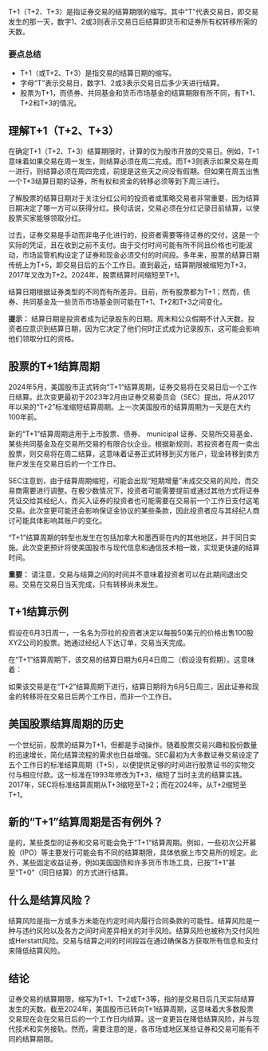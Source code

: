 T+1（T+2、T+3）是指证券交易的结算期限的缩写。其中“T”代表交易日，即交易发生的那一天，数字1、2或3则表示交易日后结算即货币和证券所有权转移所需的天数。

### 要点总结

- T+1（或T+2、T+3）是指交易的结算日期的缩写。
- 字母“T”表示交易日，数字1、2或3表示交易日后多少天进行结算。
- 股票为T+1，而债券、共同基金和货币市场基金的结算期限有所不同，有T+1、T+2和T+3的情况。

## 理解T+1（T+2、T+3）

在确定T+1（T+2、T+3）结算期限时，计算的仅为股市开放的交易日。例如，T+1意味着如果交易在周一发生，则结算必须在周二完成。而T+3则表示如果交易在周一进行，则结算必须在周四完成，前提是这些天之间没有假期。但如果在周五出售一个T+3结算日期的证券，所有权和资金的转移必须等到下周三进行。

了解股票的结算日期对于关注分红公司的投资者或策略交易者非常重要，因为结算日期决定了哪一方可以获得分红。换句话说，交易必须在分红记录日前结算，以使股票买家能够领取分红。

过去，证券交易是手动而非电子化进行的，投资者需要等待证券的交付，这是一个实际的凭证，且在收到之前不支付。由于交付时间可能有所不同且价格也可能波动，市场监管机构设定了证券和现金必须交付的时间段。多年来，股票的结算日期传统上为T+5，即交易日后的五个工作日。直到最近，结算期限被缩短为T+3，2017年又改为T+2。2024年，股票结算时间缩短至T+1。

结算日期根据证券类型的不同而有所差异。目前，所有股票都为T+1；然而，债券、共同基金及一些货币市场基金则可能在T+1、T+2和T+3之间变化。

**提示：** 结算日期是投资者成为记录股东的日期。周末和公众假期不计入天数。投资者应意识到结算日期，因为它决定了他们何时正式成为记录股东，这可能会影响他们领取分红的资格。

## 股票的T+1结算周期

2024年5月，美国股市正式转向“T+1”结算周期，证券交易将在交易日后一个工作日结算。此次变更最初于2023年2月由证券交易委员会（SEC）提出，将从2017年以来的“T+2”标准缩短结算周期。上一次美国股市的结算周期为一天是在大约100年前。

新的“T+1”结算周期适用于上市股票、债券、 municipal 证券、交易所交易基金、某些共同基金及在交易所交易的有限合伙企业。根据新规则，若投资者在周一卖出股票，则交易将在周二结算，这意味着证券正式转移到买方账户，现金转移到卖方账户发生在交易日后的一个工作日。

SEC注意到，由于结算周期缩短，可能会出现“短期增量”未成交交易的风险，而交易商需要进行调整。在极少数情况下，投资者可能需要提前或通过其他方式将证券凭证交给其经纪人，而买入证券的投资者也可能需要在交易前一个工作日支付这笔交易。此次变更可能还会影响保证金协议的某些条款，因此投资者应与其经纪人商讨可能具体影响其账户的变化。

“T+1”结算周期的转型也发生在包括加拿大和墨西哥在内的其他地区，并于同日实施。此次变更预计将使美国股市与现代信息和通信技术相一致，实现更快速的结算时间。

**重要：** 请注意，交易与结算之间的时间并不意味着投资者可以在此期间退出交易。交易在交易日当天完成，只有转移尚未发生。

## T+1结算示例

假设在6月3日周一，一名名为莎拉的投资者决定以每股50美元的价格出售100股XYZ公司的股票。她通过经纪人下达订单，交易当天完成。

在“T+1”结算周期下，该交易的结算日期为6月4日周二（假设没有假期）。这意味着：

如果该交易是在“T+2”结算周期下进行，结算日期将为6月5日周三，因此证券和现金的转移将在交易日后两个工作日，而非一个工作日。

## 美国股票结算周期的历史

一个世纪前，股票的结算为T+1，但都是手动操作。随着股票交易兴趣和股份数量的迅速增长，简化结算流程的需求也日益增强。SEC最初为大多数证券交易设定了五个工作日的标准结算周期（T+5），以便提供足够的时间进行股票证书的实物交付与相应付款。这一标准在1993年修改为T+3，缩短了当时主流的结算实践。2017年，SEC将标准结算周期从T+3缩短至T+2；而在2024年，从T+2缩短至T+1。

## 新的“T+1”结算周期是否有例外？

是的，某些类型的证券和交易可能会免于“T+1”结算周期。例如，一些初次公开募股（IPO）等主要发行可能会有不同的结算期限，具体依据上市交易所的规定。此外，某些固定收益证券，例如美国国债和许多货币市场工具，已按“T+1”甚至“T+0”（同日结算）的方式进行结算。

## 什么是结算风险？

结算风险是指一方或多方未能在约定时间内履行合同条款的可能性。结算风险是一种与违约风险以及各方之间时间差异相关的对手风险。结算风险也被称为交付风险或Herstatt风险。交易与结算之间的时间段旨在通过确保各方获取所有信息和支付来降低结算风险。

## 结论

证券交易的结算期限，缩写为T+1、T+2或T+3等，指的是交易日后几天实际结算发生的天数。截至2024年，美国股市已转向T+1结算周期，这意味着大多数股票交易现在会在交易日后的一个工作日内结算。这一变更旨在降低结算风险，并与现代技术和实务接轨。然而，需要注意的是，各市场或地区某些证券和交易可能有不同的结算期限。